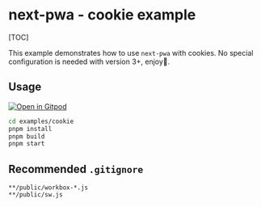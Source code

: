 # next-pwa - cookie example

[TOC]

This example demonstrates how to use `next-pwa` with cookies. No special configuration is needed with version 3+, enjoy🎉.

## Usage

[![Open in Gitpod](https://img.shields.io/badge/Open%20In-Gitpod.io-%231966D2?style=for-the-badge&logo=gitpod)](https://gitpod.io/#https://github.com/DuCanhGH/next-pwa/)

```bash
cd examples/cookie
pnpm install
pnpm build
pnpm start
```

## Recommended `.gitignore`

```
**/public/workbox-*.js
**/public/sw.js
```
